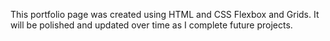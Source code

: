 This portfolio page was created using HTML and CSS Flexbox and Grids. It will be polished and updated over time as I complete future projects.